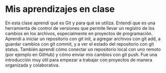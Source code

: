 # Mis aprendizajes en clase
En esta clase aprendí qué es Git y para qué se utiliza. Entendí que es una herramienta de control de versiones que permite llevar un registro de los cambios en los archivos, especialmente en proyectos de programación. Aprendí a iniciar un repositorio con git init, a agregar archivos con git add, a guardar cambios con git commit, y a ver el estado del repositorio con git status. También aprendí cómo conectar un repositorio local con uno remoto (por ejemplo en GitHub) y cómo enviar mis cambios con git push. Fue una introducción muy útil para empezar a trabajar con proyectos de manera organizada y colaborativa.